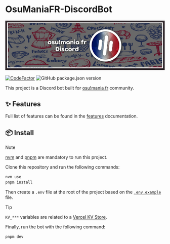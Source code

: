 # OsuManiaFR-DiscordBot

<img src='./assets/banner.png'>

[![CodeFactor](https://www.codefactor.io/repository/github/kibotrel/osumaniafr-bot/badge)](https://www.codefactor.io/repository/github/kibotrel/osumaniafr-bot)
![GitHub package.json version](https://img.shields.io/github/package-json/v/kibotrel/OsuManiaFR-Bot)

This project is a Discord bot built for [osu!mania fr](https://discord.gg/MbtusQ9a9d) community.

## ✨ Features

Full list of features can be found in the [features](./docs/features.md) documentation.

## 📦 Install

> [!NOTE]
>
> [nvm](https://github.com/nvm-sh/nvm) and [pnpm](https://pnpm.io/) are mandatory to run this project.

Clone this repository and run the following commands:

```bash
nvm use
pnpm install
```

Then create a `.env` file at the root of the project based on the [`.env.example`](./examples/example.env) file.

> [!TIP]
>
> `KV_***` variables are related to a [Vercel KV Store](https://vercel.com/docs/storage).

Finally, run the bot with the following command:

```bash
pnpm dev
```
